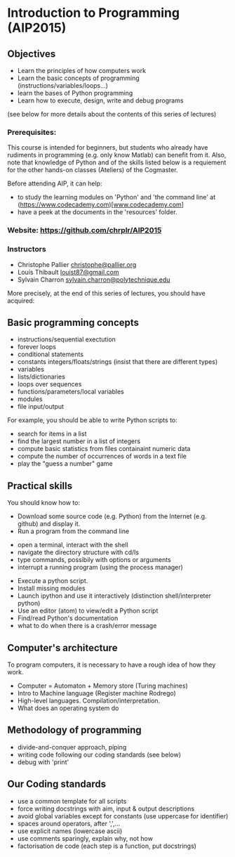 Introduction to Programming (AIP2015)
=====================================

Objectives
----------

* Learn the principles of how computers work
* Learn the basic concepts of programming (instructions/variables/loops...) 
* learn the bases of Python programming
* Learn how to execute, design, write and debug programs

(see below for more details about the contents of this series of lectures)

### Prerequisites:

This course is intended for beginners, but students who already have
rudiments in programming (e.g. only know Matlab) can benefit from it.
Also, note that knowledge of Python and of the skills listed below is
a requiement for the other hands-on classes (Ateliers) of the
Cogmaster.

Before attending AIP, it can help:
- to study the learning modules on 'Python' and 'the command line' at
(https://www.codecademy.com)[www.codecademy.com] 
- have a peek at the documents in the 'resources' folder.


### Website: https://github.com/chrplr/AIP2015

### Instructors
 
- Christophe Pallier <christophe@pallier.org>
- Louis Thibault <louist87@gmail.com>
- Sylvain Charron <sylvain.charron@polytechnique.edu>



More precisely, at the end of this series of lectures, you should have
acquired:

Basic programming concepts
--------------------------

* instructions/sequential exectution
* forever loops
* conditional statements
* constants integers/floats/strings (insist that there are different types) 
* variables
* lists/dictionaries 
* loops over sequences
* functions/parameters/local variables
* modules
* file input/output

For example, you should be able to write Python scripts to:
* search for items in a list
* find the largest number in a list of integers
* compute basic statistics from files containaint numeric data 
* compute the number of occurrences of words in a text file 
* play the "guess a number" game



Practical skills
----------------

You should know how to:

* Download some source code (e.g. Python) from the Internet (e.g. github) and display it.
* Run a program from the command line 
 - open a terminal, interact with the shell
 - navigate the directory structure with cd/ls
 - type commands, possibily with options or arguments
 - interrupt a running program (using the process manager)

* Execute a python script.
* Install missing modules
* Launch ipython and use it interactively (distinction shell/interpreter python)
* Use an editor (atom) to view/edit a Python script
* Find/read Python's documentation
* what to do when there is a crash/error message

Computer's architecture
-----------------------

To program computers, it is necessary to have a rough idea of how they work. 

* Computer = Automaton + Memory store (Turing machines)
* Intro to Machine language (Register machine Rodrego)
* High-level languages. Compilation/interpretation.
* What does an operating system do


Methodology of programming
--------------------------

* divide-and-conquer approach, piping
* writing code following our coding standards (see below)
* debug with 'print'


Our Coding standards
--------------------

* use a common template for all scripts
* force writing docstrings with aim, input & output descriptions
* avoid global variables except for constants (use uppercase for identifier)
* spaces around operators, after ',',...
* use explicit names (lowercase ascii)
* use comments sparingly, explain why, not how 
* factorisation de code (each step is a function, put docstrings)


 




